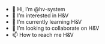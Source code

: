 - 👋 Hi, I’m @hv-system
- 👀 I’m interested in H&V
- 🌱 I’m currently learning H&V
- 💞️ I’m looking to collaborate on H&V
- 📫 How to reach me H&V
